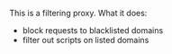This is a filtering proxy. What it does:

 - block requests to blacklisted domains
 - filter out scripts on listed domains
